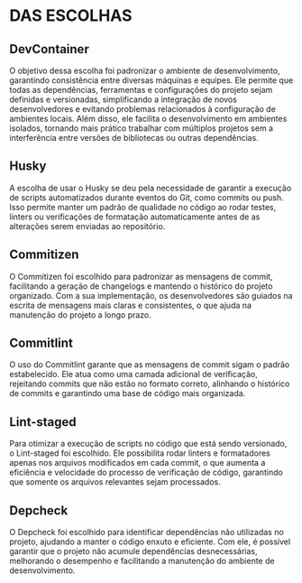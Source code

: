 # DAS ESCOLHAS

## DevContainer

O objetivo dessa escolha foi padronizar o ambiente de desenvolvimento, garantindo consistência entre diversas máquinas e equipes. Ele permite que todas as dependências, ferramentas e configurações do projeto sejam definidas e versionadas, simplificando a integração de novos desenvolvedores e evitando problemas relacionados à configuração de ambientes locais. Além disso, ele facilita o desenvolvimento em ambientes isolados, tornando mais prático trabalhar com múltiplos projetos sem a interferência entre versões de bibliotecas ou outras dependências.

## Husky

A escolha de usar o Husky se deu pela necessidade de garantir a execução de scripts automatizados durante eventos do Git, como commits ou push. Isso permite manter um padrão de qualidade no código ao rodar testes, linters ou verificações de formatação automaticamente antes de as alterações serem enviadas ao repositório.

## Commitizen

O Commitizen foi escolhido para padronizar as mensagens de commit, facilitando a geração de changelogs e mantendo o histórico do projeto organizado. Com a sua implementação, os desenvolvedores são guiados na escrita de mensagens mais claras e consistentes, o que ajuda na manutenção do projeto a longo prazo.

## Commitlint

O uso do Commitlint garante que as mensagens de commit sigam o padrão estabelecido. Ele atua como uma camada adicional de verificação, rejeitando commits que não estão no formato correto, alinhando o histórico de commits e garantindo uma base de código mais organizada.

## Lint-staged

Para otimizar a execução de scripts no código que está sendo versionado, o Lint-staged foi escolhido. Ele possibilita rodar linters e formatadores apenas nos arquivos modificados em cada commit, o que aumenta a eficiência e velocidade do processo de verificação de código, garantindo que somente os arquivos relevantes sejam processados.

## Depcheck

O Depcheck foi escolhido para identificar dependências não utilizadas no projeto, ajudando a manter o código enxuto e eficiente. Com ele, é possível garantir que o projeto não acumule dependências desnecessárias, melhorando o desempenho e facilitando a manutenção do ambiente de desenvolvimento.
